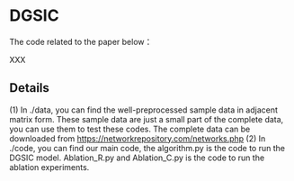 # DGSIC

The code related to the paper below：

XXX

## Details
(1) In ./data, you can find the well-preprocessed sample data in adjacent matrix form. These sample data are just a small part of the complete data, you can use them to test these codes. The complete data can be downloaded from https://networkrepository.com/networks.php
(2) In ./code, you can find our main code, the algorithm.py is the code to run the DGSIC model. Ablation_R.py and Ablation_C.py is the code to run the ablation experiments.
